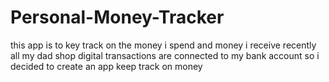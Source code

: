 # Personal-Money-Tracker
this app is to key track on the money i spend and money i receive recently all my dad shop digital transactions are connected to my bank account so i decided to create an app keep track on money 
